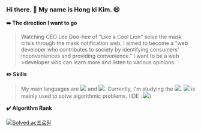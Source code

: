 ### Hi there. 👋 My name is Hong ki Kim. 😄


 **➡️ The direction I want to go**

>Watching CEO Lee Doo-hee of "Like a Cool Lion" solve the mask crisis through the mask notification web, I aimed to become a "web developer who contributes to society by identifying consumers' inconveniences and providing convenience." I want to be a web >developer who can learn more and listen to various opinions.


 **✏️ Skills**

>My main languages are <img src="https://img.shields.io/badge/Java-007396?style=flat-square&logo=Java&logoColor=white"/> and <img src="https://img.shields.io/badge/C++-00599C?style=flat-square&logo=C++&logoColor=white"/>. Currently, I'm studying the <img src="https://img.shields.io/badge/Spring-6DB33F?style=flat-square&logo=Spring&logoColor=white"/>. <img src="https://img.shields.io/badge/C++-00599C?style=flat-square&logo=C++&logoColor=white"/> is mainly used to solve algorithmic problems. (IDE : <img src="https://img.shields.io/badge/Visual Studio-5C2D91?style=flat-square&logo=Visual Studio&logoColor=white"/>)
>


**✔️ Algorithm Rank**

[![Solved.ac프로필](http://mazassumnida.wtf/api/v2/generate_badge?boj=rlaghdrl333)](https://solved.ac/rlaghdrl333)
